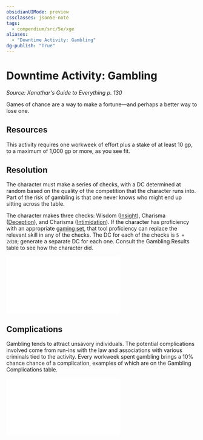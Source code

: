 ```yaml
---
obsidianUIMode: preview
cssclasses: json5e-note
tags:
  - compendium/src/5e/xge
aliases:
  - "Downtime Activity: Gambling"
dg-publish: "True"
---
```

# Downtime Activity: Gambling
*Source: Xanathar's Guide to Everything p. 130* 

Games of chance are a way to make a fortune—and perhaps a better way to lose one.

## Resources

This activity requires one workweek of effort plus a stake of at least 10 gp, to a maximum of 1,000 gp or more, as you see fit.

## Resolution

The character must make a series of checks, with a DC determined at random based on the quality of the competition that the character runs into. Part of the risk of gambling is that one never knows who might end up sitting across the table.

The character makes three checks: Wisdom ([Insight](rules/skills.md#Insight)), Charisma ([Deception](rules/skills.md#Deception)), and Charisma ([Intimidation](rules/skills.md#Intimidation)). If the character has proficiency with an appropriate [gaming set](compendium/items/gaming-set.md), that tool proficiency can replace the relevant skill in any of the checks. The DC for each of the checks is `5 + 2d10`; generate a separate DC for each one. Consult the Gambling Results table to see how the character did.

![Gambling Results](compendium/tables/gambling-results-xge.md)

## Complications

Gambling tends to attract unsavory individuals. The potential complications involved come from run-ins with the law and associations with various criminals tied to the activity. Every workweek spent gambling brings a 10% chance chance of a complication, examples of which are on the Gambling Complications table.

![Gambling Complications](compendium/tables/gambling-complications-xge.md)